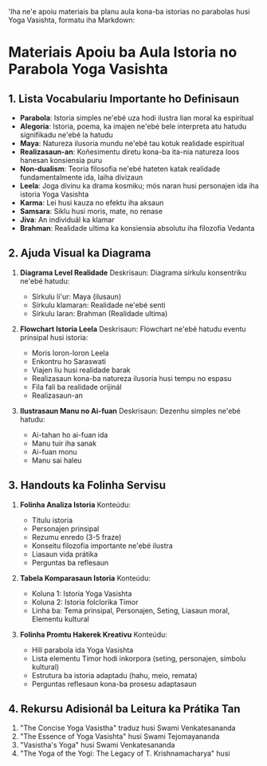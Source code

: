 'Iha ne'e apoiu materiais ba planu aula kona-ba istorias no parabolas husi Yoga Vasishta, formatu iha Markdown:

# Materiais Apoiu ba Aula Istoria no Parabola Yoga Vasishta

## 1. Lista Vocabulariu Importante ho Definisaun

- **Parabola**: Istoria simples ne'ebé uza hodi ilustra lian moral ka espiritual
- **Alegoria**: Istoria, poema, ka imajen ne'ebé bele interpreta atu hatudu signifikadu ne'ebé la hatudu
- **Maya**: Natureza ilusoria mundu ne'ebé tau kotuk realidade espiritual
- **Realizasaun-an**: Koñesimentu diretu kona-ba ita-nia natureza loos hanesan konsiensia puru
- **Non-dualism**: Teoria filosofia ne'ebé hateten katak realidade fundamentalmente ida, laiha divizaun
- **Leela**: Joga divinu ka drama kosmiku; mós naran husi personajen ida iha istoria Yoga Vasishta
- **Karma**: Lei husi kauza no efektu iha aksaun
- **Samsara**: Siklu husi moris, mate, no renase
- **Jiva**: An individuál ka klamar
- **Brahman**: Realidade ultima ka konsiensia absolutu iha filozofia Vedanta

## 2. Ajuda Visual ka Diagrama

1. **Diagrama Level Realidade**
   Deskrisaun: Diagrama sírkulu konsentriku ne'ebé hatudu:
   - Sírkulu li'ur: Maya (ilusaun)
   - Sírkulu klamaran: Realidade ne'ebé senti
   - Sírkulu laran: Brahman (Realidade ultima)

2. **Flowchart Istoria Leela**
   Deskrisaun: Flowchart ne'ebé hatudu eventu prinsipal husi istoria:
   - Moris loron-loron Leela
   - Enkontru ho Saraswati
   - Viajen liu husi realidade barak
   - Realizasaun kona-ba natureza ilusoria husi tempu no espasu
   - Fila fali ba realidade orijinál
   - Realizasaun-an

3. **Ilustrasaun Manu no Ai-fuan**
   Deskrisaun: Dezenhu simples ne'ebé hatudu:
   - Ai-tahan ho ai-fuan ida
   - Manu tuir iha sanak
   - Ai-fuan monu
   - Manu sai haleu

## 3. Handouts ka Folinha Servisu

1. **Folinha Analiza Istoria**
   Konteúdu:
   - Titulu istoria
   - Personajen prinsipal
   - Rezumu enredo (3-5 fraze)
   - Konseitu filozofia importante ne'ebé ilustra
   - Liasaun vida prátika
   - Perguntas ba reflesaun

2. **Tabela Komparasaun Istoria**
   Konteúdu:
   - Koluna 1: Istoria Yoga Vasishta
   - Koluna 2: Istoria folclorika Timor
   - Linha ba: Tema prinsipal, Personajen, Seting, Liasaun moral, Elementu kultural

3. **Folinha Promtu Hakerek Kreativu**
   Konteúdu:
   - Hili parabola ida Yoga Vasishta
   - Lista elementu Timor hodi inkorpora (seting, personajen, símbolu kultural)
   - Estrutura ba istoria adaptadu (hahu, meio, remata)
   - Perguntas reflesaun kona-ba prosesu adaptasaun

## 4. Rekursu Adisionál ba Leitura ka Prátika Tan

1. "The Concise Yoga Vasistha" traduz husi Swami Venkatesananda
2. "The Essence of Yoga Vasishta" husi Swami Tejomayananda
3. "Vasistha's Yoga" husi Swami Venkatesananda
4. "The Yoga of the Yogi: The Legacy of T. Krishnamacharya" husi